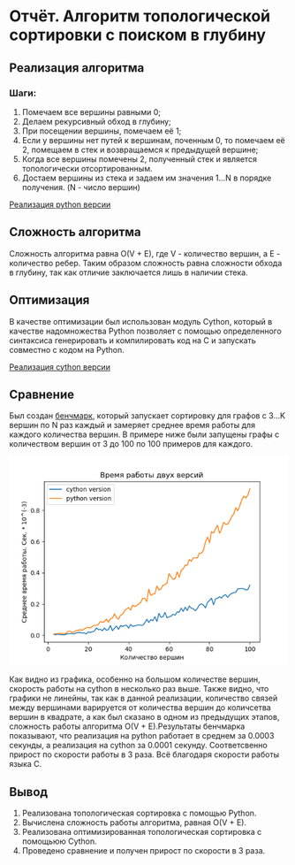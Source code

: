 # Отчёт. Алгоритм топологической сортировки с поиском в глубину

## Реализация алгоритма

### Шаги:
1) Помечаем все вершины равными 0;
2) Делаем рекурсивный обход в глубину;
3) При посещении вершины, помечаем её 1;
4) Если у вершины нет путей к вершинам, поченным 0, то помечаем её 2, помещаем в стек и возвращаемся к предыдущей вершине;
5) Когда все вершины помечены 2, полученный стек и является топологически отсортированным.
6) Достаем вершины из стека и задаем им значения 1...N в порядке получения. (N - число вершин)

[Реализация python версии](src/python_version)

## Сложность алгоритма

Сложность алгоритма равна O(V + E), где V - количество вершин, а E - количество ребер.
Таким образом сложность равна сложности обхода в глубину, так как отличие заключается лишь
в наличии стека.

## Оптимизация

В качестве оптимизации был использован модуль Cython, который в качестве надомножества Python позволяет с помощью
определенного синтаксиса генерировать и компилировать код на C и запускать совместно с кодом на Python.

[Реализация cython версии](src/cython_version)

## Сравнение

Был создан [бенчмарк](benchmark.py), который запускает сортировку для графов с 3...K вершин по N раз каждый и замеряет
среднее время работы для каждого количества вершин. В примере ниже были запущены графы с количеством вершин 
от 3 до 100 по 100 примеров для каждого.

![Alt-текст](adv_data/graphic.png "График с скоростью работы")

Как видно из графика, особенно на большом количестве вершин, скорость работы 
на cython в несколько раз выше. Также видно, что графики не линейны, так как в данной реализации,
количество связей между вершинами варируется от количества вершин до количсетва вершин в квадрате, 
а как был сказано в одном из предыдущих этапов, сложность работы алгоритма O(V + E).Результаты бенчмарка 
показывают, что реализация на python работает в среднем за 0.0003 секунды, а реализация на cython за 0.0001 секунду.
Соответсвенно прирост по скорости работы в 3 раза. Всё благодаря скорости работы языка C.

## Вывод

1) Реализована топологическая сортировка с помощью Python.
2) Вычислена сложность работы алгоритма, равная O(V + E).
3) Реализована оптимизированная топологическая сортировка с помощьюю Cython.
4) Проведено сравнение и получен прирост по скорости в 3 раза.